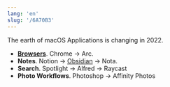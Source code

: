 ```yaml
---
lang: 'en'
slug: '/6A70B3'
---
```


The earth of macOS Applications is changing in 2022.

- **[Browsers](./../.././docs/pages/Web%20Browser.md)**. Chrome → Arc.
- **Notes**. Notion → [Obsidian](./../.././docs/pages/Obsidian.md) → Nota.
- **Search**. Spotlight → Alfred → Raycast
- **Photo Workflows**. Photoshop → Affinity Photos

<head>
  <html lang="en-US"/>
</head>

